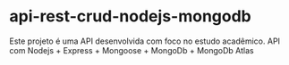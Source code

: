 # api-rest-crud-nodejs-mongodb
Este projeto é uma API desenvolvida com foco no estudo acadêmico.  API com Nodejs + Express + Mongoose + MongoDb + MongoDb Atlas
